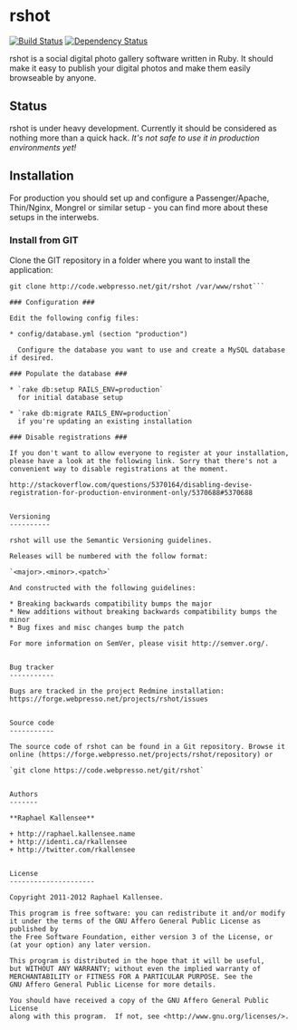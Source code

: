 rshot
=====

[![Build Status](https://secure.travis-ci.org/rkallensee/rshot.png?branch=master)](http://travis-ci.org/rkallensee/rshot) [![Dependency Status](https://gemnasium.com/rkallensee/rshot.png?travis)](https://gemnasium.com/rkallensee/rshot)

rshot is a social digital photo gallery software written in Ruby. It should make
it easy to publish your digital photos and make them easily browseable by anyone.


Status
------

rshot is under heavy development. Currently it should be considered as nothing more
than a quick hack. *It's not safe to use it in production environments yet!*


Installation
------------

For production you should set up and configure a Passenger/Apache, Thin/Nginx, Mongrel
or similar setup - you can find more about these setups in the interwebs.

### Install from GIT ###

Clone the GIT repository in a folder where you want to install the application:

```mkdir /var/www/rshot
git clone http://code.webpresso.net/git/rshot /var/www/rshot```

### Configuration ###

Edit the following config files:

* config/database.yml (section "production")

  Configure the database you want to use and create a MySQL database if desired.

### Populate the database ###

* `rake db:setup RAILS_ENV=production`
  for initial database setup

* `rake db:migrate RAILS_ENV=production`
  if you're updating an existing installation

### Disable registrations ###

If you don't want to allow everyone to register at your installation,
please have a look at the following link. Sorry that there's not a
convenient way to disable registrations at the moment.

http://stackoverflow.com/questions/5370164/disabling-devise-registration-for-production-environment-only/5370688#5370688


Versioning
----------

rshot will use the Semantic Versioning guidelines.

Releases will be numbered with the follow format:

`<major>.<minor>.<patch>`

And constructed with the following guidelines:

* Breaking backwards compatibility bumps the major
* New additions without breaking backwards compatibility bumps the minor
* Bug fixes and misc changes bump the patch

For more information on SemVer, please visit http://semver.org/.


Bug tracker
-----------

Bugs are tracked in the project Redmine installation:
https://forge.webpresso.net/projects/rshot/issues


Source code
-----------

The source code of rshot can be found in a Git repository. Browse it
online (https://forge.webpresso.net/projects/rshot/repository) or

`git clone https://code.webpresso.net/git/rshot`


Authors
-------

**Raphael Kallensee**

+ http://raphael.kallensee.name
+ http://identi.ca/rkallensee
+ http://twitter.com/rkallensee


License
---------------------

Copyright 2011-2012 Raphael Kallensee.

This program is free software: you can redistribute it and/or modify
it under the terms of the GNU Affero General Public License as published by
the Free Software Foundation, either version 3 of the License, or
(at your option) any later version.

This program is distributed in the hope that it will be useful,
but WITHOUT ANY WARRANTY; without even the implied warranty of
MERCHANTABILITY or FITNESS FOR A PARTICULAR PURPOSE. See the
GNU Affero General Public License for more details.

You should have received a copy of the GNU Affero General Public License
along with this program.  If not, see <http://www.gnu.org/licenses/>.